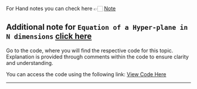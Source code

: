 For Hand notes you can check here 👉🏻 [Note](https://drive.google.com/file/d/1rdeXhQZpS66lztattoxmcynTckFTrNOs/view?usp=drive_link)

Additional note for 
```Equation of a Hyper-plane in N dimensions``` [click here]()
---
Go to the code, where you will find the respective code for this topic. Explanation is provided through comments within the code to ensure clarity and understanding.

You can access the code using the following link:
[View Code Here](https://github.com/AbuTaher003/Machine-Learning-ML/blob/main/Code/53_Multiple_Linear_Regression%20%7C%20Geometric%20Intuition%20%26%20Code.ipynb)

---
